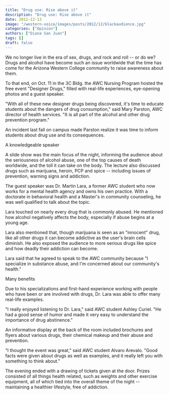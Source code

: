 ```yaml
---
title: "Drug use: Rise above it"
description: "Drug use: Rise above it"
date: 2012-12-13
image: "/western-voice/images/posts/2012/12/blackaudience.jpg"
categories: ["Opinion"]
authors: ["Diana San Juan"]
tags: []
draft: false
---
```

We no longer live in the era of sex, drugs, and rock and roll -- or do we? Drugs and alcohol have become such an issue worldwide that the time has come for the Arizona Western College community to raise awareness about them.

To that end, on Oct. 11 in the 3C Bldg. the AWC Nursing Program hosted the free event "Designer Drugs," filled with real-life experiences, eye-opening photos and a guest speaker.

"With all of these new designer drugs being discovered, it's time to educate students about the dangers of drug consumption," said Mary Parston, AWC director of health services. "It is all part of the alcohol and other drug prevention program."

An incident last fall on campus made Parston realize it was time to inform students about drug use and its consequences.

A knowledgeable speaker

A slide show was the main focus of the night, informing the audience about the seriousness of alcohol abuse, one of the top causes of death worldwide, and the toll it can take on the body. The lecture also discussed drugs such as marijuana, heroin, PCP and spice -- including issues of prevention, warning signs and addiction.

The guest speaker was Dr. Martin Lara, a former AWC student who now works for a mental health agency and owns his own practice. With a doctorate in behavioral health and a Master's in community counseling, he was well qualified to talk about the topic.

Lara touched on nearly every drug that is commonly abused. He mentioned how alcohol negatively affects the body, especially if abuse begins at a young age.

Lara also mentioned that, though marijuana is seen as an "innocent" drug, like all other drugs it can become addictive as the user's brain cells diminish. He also exposed the audience to more serious drugs like spice and how deadly their addiction can become.

Lara said that he agreed to speak to the AWC community because "I specialize in substance abuse, and I'm concerned about our community's health."

Many benefits

Due to his specializations and first-hand experience working with people who have been or are involved with drugs, Dr. Lara was able to offer many real-life examples.

"I really enjoyed listening to Dr. Lara," said AWC student Ashley Curiel. "He had a good sense of humor and made it very easy to understand the importance of drug abstinence."

An informative display at the back of the room included brochures and flyers about various drugs, their chemical makeup and their abuse and prevention.

"I thought the event was great," said AWC student Alvaro Arevalo. "Good facts were given about drugs as well as examples, and it really left you with something to think about."

The evening ended with a drawing of tickets given at the door. Prizes consisted of all things health related, such as weights and other exercise equipment, all of which tied into the overall theme of the night -- maintaining a healthier lifestyle, free of addiction.